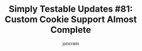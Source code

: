 ---
title: "Simply Testable Updates #81: Custom Cookie Support Almost Complete"
author: joncram
newsletter:
    issue_number: 81st
    url: https://us5.campaign-archive1.com/?u=ac75e33d993d2b502e333ddd0&amp;id=bde3c3bfc6
    highlights:
        - Custom cookie support is almost complete
    closing_sentence: Expect the next newsletter in a  week from now on 26 March 2014
---